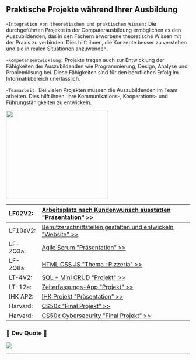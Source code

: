 ## Praktische Projekte während Ihrer Ausbildung
-`Integration von theoretischem und praktischem Wissen:`
Die durchgeführten Projekte in der Computerausbildung ermöglichen es den Auszubildenden,
das in den Fächern erworbene theoretische Wissen mit der Praxis zu verbinden.
Dies hilft ihnen, die Konzepte besser zu verstehen und sie in realen Situationen anzuwenden.

-`Kompetenzentwicklung:`
Projekte tragen auch zur Entwicklung der Fähigkeiten der Auszubildenden wie Programmierung,
Design, Analyse und Problemlösung bei. Diese Fähigkeiten sind für den beruflichen Erfolg im Informatikbereich unerlässlich.

-`Teamarbeit:`
Bei vielen Projekten müssen die Auszubildenden im Team arbeiten.
Dies hilft ihnen, ihre Kommunikations-, Kooperations- und Führungsfähigkeiten zu entwickeln.


<p align='left'>
<img src="https://media.giphy.com/media/Rd6sn03ncIklmprvy6/giphy.gif" width="280" height="240" frameBorder="0" class="giphy-embed" allowFullScreen></img></p>
<p align="left">


| LF02V2: | [Arbeitsplatz nach Kundenwunsch ausstatten "Präsentation" >>](https://heyzine.com/flip-book/68343e51e8.html)     |
| :-------- | :------- |
| LF10aV2:     | [Benutzerschnittstellen gestalten und entwickeln, "Website" >> ](https://github.com/dwn10/gfn-2023) |
| LF-ZQ3a: | [Agile Scrum "Präsentation" >>](https://heyzine.com/flip-book/c134286abb.html)     |
| LF-ZQ8a: | [HTML CSS JS "Thema : Pizzeria" >>](https://github.com/dwn10/LF-ZQ8a-Projekt)     |
| LT-4V2: | [SQL + Mini CRUD "Projekt" >>](https://github.com/dwn10/SQL-LT4V2-Projekt)     |
| LT-12a: | [Zeiterfassungs-App "Projekt" >>](https://github.com/dwn10/LF12a)     |
| IHK AP2: | [IHK Projekt "Präsentation" >>](https://heyzine.com/flip-book/a60e45f651.html)     |
| Harvard: | [CS50x "Final Projekt" >>](https://github.com/dwn10/CS50_FINAL_PROJECT)     |
| Harvard: | [CS50x Cybersecurity "Final Projekt" >>](https://youtu.be/3Bf--zUYMxg)     |



### 👅 Dev Quote 👅
![](https://quotes-github-readme.vercel.app/api?type=horizontal&theme=radical)

---

